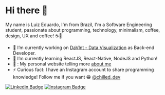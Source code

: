 # Hi there 👋

My name is Luiz Eduardo, I'm from Brazil, I'm a Software Engineering student, passionate about programming, technology, minimalism, coffee, design, UX and coffee! ☕💜

- 🔭 I’m currently working on [DaVInt - Data Visualization](https://www.inf.pucrs.br/davint/) as Back-end Developer.
- 🌱 I’m currently learning ReactJS, React-Native, NodeJS and Python!
- 💬 : My personal website telling more [about me](https://luizeduardomr.github.io/)
- ⚡ Curious fact: I have an Instagram account to share programming knowledge! Follow me if you want 😁 [@chilled_dev](https://www.instagram.com/chilled_dev/)

[![Linkedin Badge](https://img.shields.io/badge/-LinkedIn-blue?style=flat-square&logo=Linkedin&logoColor=white&link=https://www.linkedin.com/in/luiz-eduardo-mello-dos-reis-86422a188/)](https://www.linkedin.com/in/luiz-eduardo-mello-dos-reis-86422a188/) [![Instagram Badge](https://img.shields.io/badge/-Instagram-violet?style=flat-square&logo=Instagram&logoColor=white&link=https://www.instagram.com/chilled_dev/)](https://www.instagram.com/chilled_dev/)


